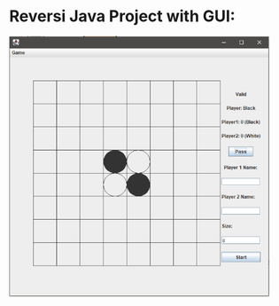 # Reversi Java Project with GUI:


<p>
  <img src="https://github.com/oliver7011/Reversi/blob/main/Capture.PNG" height="470" width="470">
</p>
